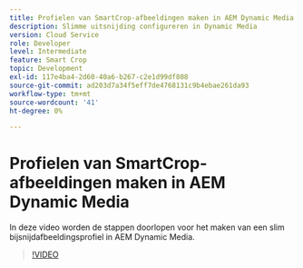 ```yaml
---
title: Profielen van SmartCrop-afbeeldingen maken in AEM Dynamic Media
description: Slimme uitsnijding configureren in Dynamic Media
version: Cloud Service
role: Developer
level: Intermediate
feature: Smart Crop
topic: Development
exl-id: 117e4ba4-2d60-40a6-b267-c2e1d99df808
source-git-commit: ad203d7a34f5eff7de4768131c9b4ebae261da93
workflow-type: tm+mt
source-wordcount: '41'
ht-degree: 0%

---
```


# Profielen van SmartCrop-afbeeldingen maken in AEM Dynamic Media

In deze video worden de stappen doorlopen voor het maken van een slim bijsnijdafbeeldingsprofiel in AEM Dynamic Media.

>[!VIDEO](https://video.tv.adobe.com/v/335460?quality=9&learn=on)

